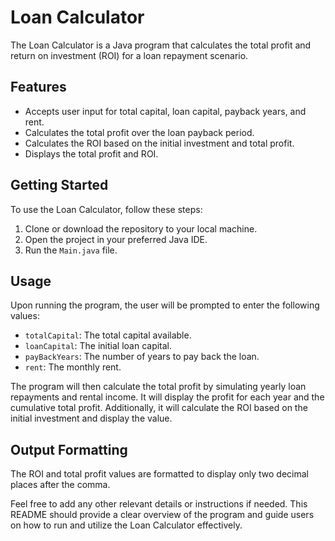 # Loan Calculator

The Loan Calculator is a Java program that calculates the total profit and return on investment (ROI) for a loan repayment scenario.

## Features

- Accepts user input for total capital, loan capital, payback years, and rent.
- Calculates the total profit over the loan payback period.
- Calculates the ROI based on the initial investment and total profit.
- Displays the total profit and ROI.

## Getting Started

To use the Loan Calculator, follow these steps:

1. Clone or download the repository to your local machine.
2. Open the project in your preferred Java IDE.
3. Run the `Main.java` file.

## Usage

Upon running the program, the user will be prompted to enter the following values:

- `totalCapital`: The total capital available.
- `loanCapital`: The initial loan capital.
- `payBackYears`: The number of years to pay back the loan.
- `rent`: The monthly rent.

The program will then calculate the total profit by simulating yearly loan repayments and rental income. It will display the profit for each year and the cumulative total profit. Additionally, it will calculate the ROI based on the initial investment and display the value.

## Output Formatting

The ROI and total profit values are formatted to display only two decimal places after the comma.

Feel free to add any other relevant details or instructions if needed. This README should provide a clear overview of the program and guide users on how to run and utilize the Loan Calculator effectively.

